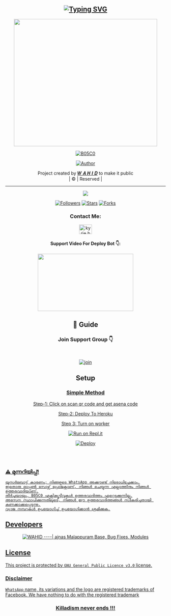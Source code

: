 <div align="center">
  
## [![Typing SVG](https://readme-typing-svg.herokuapp.com?font=Times+new+roman&color=F7001E&size=25&lines=B05C0+Whatsapp+Bot;With+Tons+of+features;Complete+Malayalam+content;Best+Bgm+Bot;Edited+from+WhatsAsena;Made+By+WAHID)](https://git.io/typing-svg)


  <a href="https://youtu.be/iRLphwWvxrs" target="blank"><img align="center" src="NL.png" height="400" width="450" /></a>
</p>
  
  <p align="center">
<a href="#"><img title="B05C0" src="https://img.shields.io/badge/B05C0-green?colorA=%23ff0000&colorB=%23017e40&style=for-the-badge"></a>
</p>
  <p align="center">
<a href="https://github.com/WAHID-BOT"><img title="Author" src="https://img.shields.io/badge/Author-wagid-kallumthodi/bosco?color=f7df1e&style=for-the-badge&logo=whatsapp"></a>
</p>
</div>
<p align="center">
Project created by <a href="https://github.com/WAHID-BOT">𝑾 𝑨 𝑯 𝑰 𝑫</a> to make it public
    <br>
       | © |
        Reserved |
    <br> 
</p>

----

  <p align="center">
  <a href="httsp://github.com/WAHID-BOT/B05C0">
    <img src="https://img.shields.io/github/repo-size/WAHID-BOT/B05C0?color=green&label=Repo%20total%20size&style=plastic">
<p align="center">
<a href="https://github.com/WAHID-BOT/followers"><img title="Followers" src="https://img.shields.io/github/followers/WAHID-BOT?color=f7df1e&style=flat-square"></a>
<a href="https://github.com/WAHID-BOT/B05C0/stargazers/"><img title="Stars" src="https://img.shields.io/github/stars/WAHID-BOT/B05C0?color=f7df1e&style=flat-square"></a>
<a href="https://github.com/WAHID-BOT/B05C0/network/members"><img title="Forks" src="https://img.shields.io/github/forks/WAHID-BOT/B05C0?color=f7df1e&style=flat-square"></a>


<h3 align="center">Contact Me:</h3>
<p align="center">
<a href="https://instagram.com/w4hid_jr" target="blank"><img align="center" src="https://cdn.jsdelivr.net/npm/simple-icons@3.0.1/icons/instagram.svg" alt="kyrie.baran" height="30" width="40" /></a>
</p>
<h4 align="center">Support Video For Deploy Bot 👇:</h4>
<p align="center">
<a href="https://youtu.be/L8E4enqfYik" target="blank"><img align="center" src="https://i.ytimg.com/vi/iRLphwWvxrs/maxresdefault.jpg" height="180" width="300" /></a>
</p>
  
<div align="center">

## 📢 Guide
### Join Support Group 👇
   
<br>
  <div align="center">
    
  [![join](https://opportunitiesforyoungkenyans.co.ke/wp-content/uploads/2020/05/images.png-whatsapp.png)](https://chat.whatsapp.com/EKVj4VNByQkAIzapCt8qLl)


    
## Setup
<div align="center">

  ### <u> Simple Method <u>
  Step-1: Click on scan qr code and get asena code
  
  Step-2: Deploy To Heroku
  
  Step 3: Turn on worker
  
[![Run on Repl.it](https://www.linkpicture.com/q/Untitled-3_10.jpg)](https://replit.com/@souravkl11/Raganork-QR)

[![Deploy](https://www.linkpicture.com/q/heroku.jpg)](https://heroku.com/deploy?template=https://github.com/bot-repo/bot-setting.git)
     <div align="left">
<br>
<br >

  


### ⚠️ മുന്നറിയിപ്പ്! 
```
യൂസർബോട്ട് കാരണം; നിങ്ങളുടെ WhatsApp അക്കൗണ്ട് നിരോധിച്ചേക്കാം.
ഇതൊരു ഓപ്പൺ സോഴ്സ് പ്രോജക്റ്റാണ്, നിങ്ങൾ ചെയ്യുന്ന എല്ലാത്തിനും നിങ്ങൾ ഉത്തരവാദിയാണ്.
തീർച്ചയായും, B05C0 എക്സിക്യൂട്ടീവുകൾ ഉത്തരവാദിത്തം ഏറ്റെടുക്കുന്നില്ല.
അസേന സ്ഥാപിക്കുന്നതിലൂടെ, നിങ്ങൾ ഈ ഉത്തരവാദിത്തങ്ങൾ സ്വീകരിച്ചതായി കണക്കാക്കപ്പെടുന്നു.
വ്യാജ നമ്പറുകൾ ഉപയോഗിച്ച് ഉപയോഗിക്കാൻ ശ്രമിക്കുക.
```

## Developers
  <div align="center">
    
  [![WAHID](https://github.com/WAHID-BOT.png?size=100)](https://github.com/WAHID-BOT) 
----|
   [ajnas Malappuram](https://github.com/WAHID-BOT) 
Base, Bug Fixes, Modules
  </div>
   
  
## License
This project is protected by `GNU General Public Licence v3.0` license.

### Disclaimer
`WhatsApp` name, its variations and the logo are registered trademarks of Facebook. We have nothing to do with the registered trademark

  <div align="center">
  
### Killadism never ends !!!


  
  


  
  




































  



















  










  













      






















    





    







